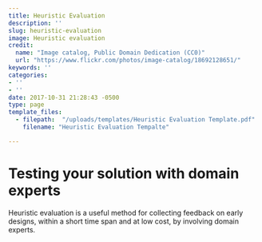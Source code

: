 ```yaml
---
title: Heuristic Evaluation
description: ''
slug: heuristic-evaluation
image: Heuristic evaluation
credit:
  name: "Image catalog, Public Domain Dedication (CC0)"
  url: "https://www.flickr.com/photos/image-catalog/18692128651/"
keywords: ''
categories:
- ''
- ''
date: 2017-10-31 21:28:43 -0500
type: page
template_files:
  - filepath:  "/uploads/templates/Heuristic Evaluation Template.pdf"
    filename: "Heuristic Evaluation Tempalte"

---
```

# Testing your solution with domain experts

Heuristic evaluation is a useful method for collecting feedback on early designs, within a short time span and at low cost, by involving domain experts.
